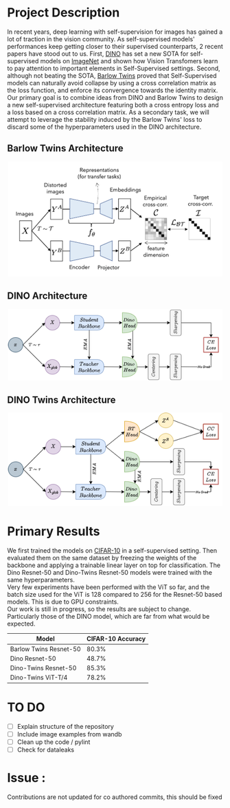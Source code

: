 # Project Description 
 
In recent years, deep learning with self-supervision for images has gained a lot of traction in the vision community. As self-supervised models' performances keep getting closer to their supervised counterparts, 2 recent papers have stood out to us. First, [DINO](https://arxiv.org/pdf/2104.14294.pdf) has set a new SOTA for self-supervised models on [ImageNet](https://image-net.org/) and shown how Vision Transfomers learn to pay attention to important elements in Self-Supervised settings. Second, although not beating the SOTA, [Barlow Twins](https://arxiv.org/pdf/2103.03230.pdf) proved that Self-Supervised models can naturally avoid collapse by using a cross correlation matrix as the loss function, and enforce its convergence towards the identity matrix.<br />
Our primary goal is to combine ideas from DINO and Barlow Twins to design a new self-supervised architecture featuring both a cross entropy loss and a loss based on a cross correlation matrix. As a secondary task, we will attempt to leverage the stability induced by the Barlow Twins' loss to discard some of the hyperparameters used in the DINO architecture.

## Barlow Twins Architecture
<p align="center">
  <img width="500" src="images\BarlowTwins.png">
</p>

## DINO Architecture
<p align="center">
  <img width="500" src="images\DINO.drawio.png">
</p>

## DINO Twins Architecture
<p align="center">
  <img width="500" src="images\DinoTwins.drawio.png">
</p>

# Primary Results

We first trained the models on [CIFAR-10](https://www.cs.toronto.edu/~kriz/cifar.html) in a self-supervised setting. Then evaluated them on the same dataset by freezing the weights of the backbone and applying a trainable linear layer on top for classification. The Dino Resnet-50 and Dino-Twins Resnet-50 models were trained with the same hyperparameters.<br />
Very few experiments have been performed with the ViT so far, and the batch size used for the ViT is 128 compared to 256 for the Resnet-50 based models. This is due to GPU constraints.<br />
Our work is still in progress, so the results are subject to change. Particularly those of the DINO model, which are far from what would be expected.<br />

| Model | CIFAR-10 Accuracy |
| --------------- | --------------- |
| Barlow Twins Resnet-50 | 80.3% |
| Dino Resnet-50 | 48.7% | 
| Dino-Twins Resnet-50 | 85.3% | 
| Dino-Twins ViT-T/4 | 78.2% |

# TO DO 
 - [ ] Explain structure of the repository
 - [ ] Include image examples from wandb 
 - [ ] Clean up the code / pylint 
 - [ ] Check for dataleaks 

# Issue : 
Contributions are not updated for co authored commits, this should be fixed
